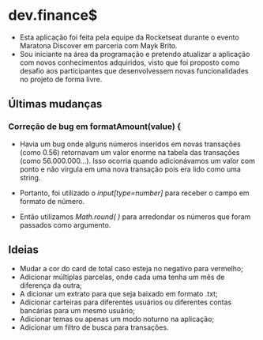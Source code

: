 # dev.finance$
- Esta aplicação foi feita pela equipe da Rocketseat durante o evento Maratona Discover em parceria com Mayk Brito.
- Sou iniciante na área da programação e pretendo atualizar a aplicação com novos conhecimentos adquiridos, visto que foi proposto como desafio aos participantes que desenvolvessem novas funcionalidades no projeto de forma livre.

## Últimas mudanças
### Correção de bug em   formatAmount(value) {
- Havia um bug onde alguns números inseridos em novas transações (como 0.56) retornavam um valor enorme na tabela das transações (como 56.000.000...). Isso ocorria quando adicionávamos um valor com ponto e não vírgula em uma nova transação pois era lido como uma string. 

-  Portanto, foi utilizado o *input[type=number]* para receber o campo em formato de número.

-  Então utilizamos *Math.round( )* para arredondar os números que foram passados como argumento.

## Ideias
- Mudar a cor do card de total caso esteja no negativo para vermelho;
- Adicionar múltiplas parcelas, onde cada uma tenha um mês de diferença da outra; 
- A dicionar um extrato para que seja baixado em formato .txt;
- Adicionar carteiras para diferentes usuários ou diferentes contas bancárias para um mesmo usuário;
- Adicionar temas ou apenas um modo noturno na aplicação;
- Adicionar um filtro de busca para transações. 
